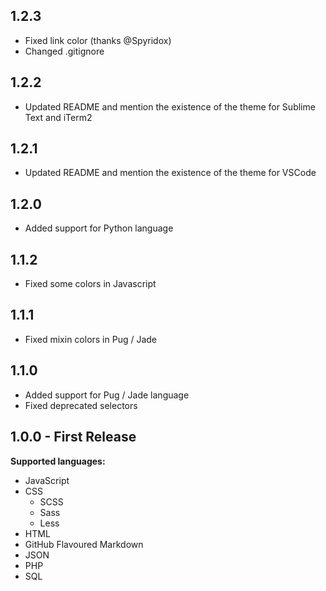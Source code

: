 ## 1.2.3
- Fixed link color (thanks @Spyridox)
- Changed .gitignore

## 1.2.2
- Updated README and mention the existence of the theme for Sublime Text and iTerm2

## 1.2.1
- Updated README and mention the existence of the theme for VSCode

## 1.2.0
- Added support for Python language

## 1.1.2
- Fixed some colors in Javascript

## 1.1.1
- Fixed mixin colors in Pug / Jade

## 1.1.0
- Added support for Pug / Jade language
- Fixed deprecated selectors

## 1.0.0 - First Release
**Supported languages:**
- JavaScript
- CSS
  - SCSS
  - Sass
  - Less
- HTML
- GitHub Flavoured Markdown
- JSON
- PHP
- SQL
